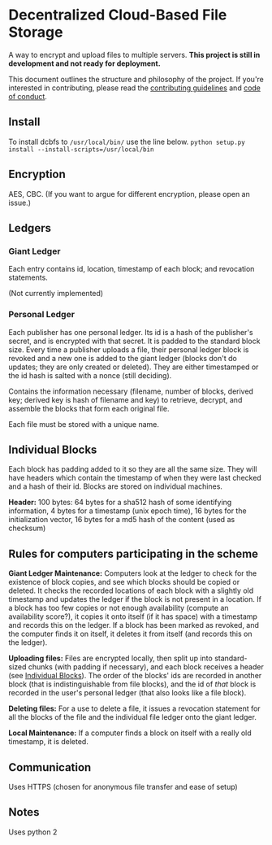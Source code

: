 # Decentralized Cloud-Based File Storage

A way to encrypt and upload files to multiple servers. **This project is still in development and not ready for deployment.**

This document outlines the structure and philosophy of the project. If you're interested in contributing, please read the [contributing guidelines](https://github.com/darcymeyer/dcbfs/blob/master/CONTRIBUTING.md) and [code of conduct](https://github.com/darcymeyer/dcbfs/blob/master/CODE_OF_CONDUCT.md).

## Install

To install dcbfs to `/usr/local/bin/` use the line below.
`python setup.py install --install-scripts=/usr/local/bin`

## Encryption

AES, CBC. (If you want to argue for different encryption, please open an issue.)

## Ledgers

### Giant Ledger

Each entry contains id, location, timestamp of each block; and revocation statements.

(Not currently implemented)

### Personal Ledger

Each publisher has one personal ledger. Its id is a hash of the publisher's secret, and is encrypted with that secret. It is padded to the standard block size. Every time a publisher uploads a file, their personal ledger block is revoked and a new one is added to the giant ledger (blocks don't do updates; they are only created or deleted). They are either timestamped or the id hash is salted with a nonce (still deciding).

Contains the information necessary (filename, number of blocks, derived key; derived key is hash of filename and key) to retrieve, decrypt, and assemble the blocks that form each original file.

Each file must be stored with a unique name.

## Individual Blocks

Each block has padding added to it so they are all the same size. They will have headers which contain the timestamp of when they were last checked and a hash of their id. Blocks are stored on individual machines.

**Header:** 100 bytes: 64 bytes for a sha512 hash of some identifying information, 4 bytes for a timestamp (unix epoch time), 16 bytes for the initialization vector, 16 bytes for a md5 hash of the content (used as checksum)

## Rules for computers participating in the scheme

**Giant Ledger Maintenance:** Computers look at the ledger to check for the existence of block copies, and see which blocks should be copied or deleted. It checks the recorded locations of each block with a slightly old timestamp and updates the ledger if the block is not present in a location. If a block has too few copies or not enough availability (compute an availability score?), it copies it onto itself (if it has space) with a timestamp and records this on the ledger. If a block has been marked as revoked, and the computer finds it on itself, it deletes it from itself (and records this on the ledger).

**Uploading files:** Files are encrypted locally, then split up into standard-sized chunks (with padding if necessary), and each block receives a header (see [Individual Blocks](#individual-blocks)). The order of the blocks' ids are recorded in another block (that is indistinguishable from file blocks), and the id of *that* block is recorded in the user's personal ledger (that also looks like a file block).

**Deleting files:** For a use to delete a file, it issues a revocation statement for all the blocks of the file and the individual file ledger onto the giant ledger. 

**Local Maintenance:** If a computer finds a block on itself with a really old timestamp, it is deleted.

## Communication

Uses HTTPS (chosen for anonymous file transfer and ease of setup)

## Notes

Uses python 2
